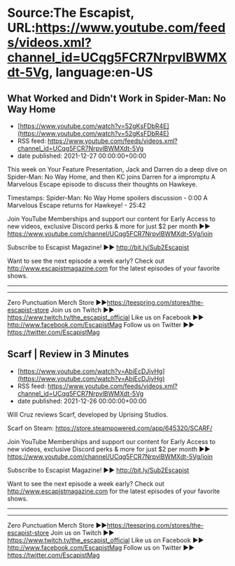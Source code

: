 # Source:The Escapist, URL:https://www.youtube.com/feeds/videos.xml?channel_id=UCqg5FCR7NrpvlBWMXdt-5Vg, language:en-US

## What Worked and Didn't Work in Spider-Man: No Way Home
 - [https://www.youtube.com/watch?v=52gKsFDbR4E](https://www.youtube.com/watch?v=52gKsFDbR4E)
 - RSS feed: https://www.youtube.com/feeds/videos.xml?channel_id=UCqg5FCR7NrpvlBWMXdt-5Vg
 - date published: 2021-12-27 00:00:00+00:00

This week on Your Feature Presentation, Jack and Darren do a deep dive on Spider-Man: No Way Home, and then KC joins Darren for a impromptu A Marvelous Escape episode to discuss their thoughts on Hawkeye. 

Timestamps:
Spider-Man: No Way Home spoilers discussion - 0:00
A Marvelous Escape returns for Hawkeye! - 25:42


Join YouTube Memberships and support our content for Early Access to new videos, exclusive Discord perks & more for just $2 per month ►► https://www.youtube.com/channel/UCqg5FCR7NrpvlBWMXdt-5Vg/join

Subscribe to Escapist Magazine! ►► http://bit.ly/Sub2Escapist

Want to see the next episode a week early? Check out http://www.escapistmagazine.com for the latest episodes of your favorite shows.

---



---


Zero Punctuation Merch Store ►►https://teespring.com/stores/the-escapist-store
Join us on Twitch ►► https://www.twitch.tv/the_escapist_official
Like us on Facebook ►► http://www.facebook.com/EscapistMag
Follow us on Twitter ►► https://twitter.com/EscapistMag

## Scarf | Review in 3 Minutes
 - [https://www.youtube.com/watch?v=AbjEcDJjvHg](https://www.youtube.com/watch?v=AbjEcDJjvHg)
 - RSS feed: https://www.youtube.com/feeds/videos.xml?channel_id=UCqg5FCR7NrpvlBWMXdt-5Vg
 - date published: 2021-12-26 00:00:00+00:00

Will Cruz reviews Scarf, developed by Uprising Studios.

Scarf on Steam: https://store.steampowered.com/app/645320/SCARF/

Join YouTube Memberships and support our content for Early Access to new videos, exclusive Discord perks & more for just $2 per month ►► https://www.youtube.com/channel/UCqg5FCR7NrpvlBWMXdt-5Vg/join

Subscribe to Escapist Magazine! ►► http://bit.ly/Sub2Escapist

Want to see the next episode a week early? Check out http://www.escapistmagazine.com for the latest episodes of your favorite shows.

---



---


Zero Punctuation Merch Store ►►https://teespring.com/stores/the-escapist-store
Join us on Twitch ►► https://www.twitch.tv/the_escapist_official
Like us on Facebook ►► http://www.facebook.com/EscapistMag
Follow us on Twitter ►► https://twitter.com/EscapistMag

